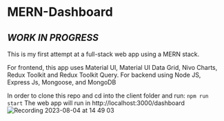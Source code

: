 # MERN-Dashboard

## *WORK IN PROGRESS*
This is my first attempt at a full-stack web app using a MERN stack. 

For frontend, this app uses Material UI, Material UI Data Grid, Nivo Charts, Redux Toolkit and Redux Toolkit Query. For backend using Node JS, Express Js, Mongoose, and MongoDB

In order to clone this repo and cd into the client folder and run:
```npm run start```
The web app will run in http://localhost:3000/dashboard
![Recording 2023-08-04 at 14 49 03](https://github.com/ajkeast/MERN-Dashboard/assets/94143736/0e8f3ce2-e8d8-46eb-bcec-766220340a9d)
